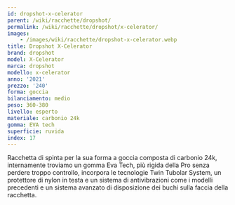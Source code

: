 ```yaml
---
id: dropshot-x-celerator
parent: /wiki/racchette/dropshot/
permalink: /wiki/racchette/dropshot/x-celerator/
images:
    - /images/wiki/racchette/dropshot-x-celerator.webp
title: Dropshot X-Celerator
brand: dropshot
model: X-Celerator
marca: dropshot
modello: x-celerator
anno: '2021'
prezzo: '240'
forma: goccia
bilanciamento: medio
peso: 360-380
livello: esperto
materiale: carbonio 24k
gomma: EVA tech
superficie: ruvida
index: 17
---
```

Racchetta di spinta per la sua forma a goccia composta di carbonio 24k, internamente troviamo un gomma Eva Tech, più rigida della Pro senza perdere troppo controllo, incorpora le tecnologie Twin Tubolar System, un protettore di nylon in testa e un sistema di antivibrazioni come i modelli precedenti e un sistema avanzato di disposizione dei buchi sulla faccia della racchetta.